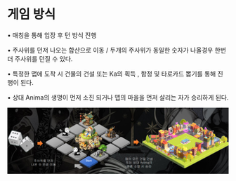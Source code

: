 # 게임 방식

• 매칭을 통해 입장 후 턴 방식 진행&#x20;

• 주사위를 던저 나오는 합산으로 이동 / 두개의 주사위가 동일한 숫자가 나올경우 한번 더 주사위를 던질 수 있다.&#x20;

• 특정한 맵에 도착 시 건물의 건설 또는 Ka의 획득 , 함정 및 타로카드 뽑기를 통해 진행이 된다.&#x20;

• 상대 Anima의 생명이 먼저 소진 되거나 맵의 마을을 먼저 살리는 자가 승리하게 된다.

![](../../.gitbook/assets/주사위.png)
